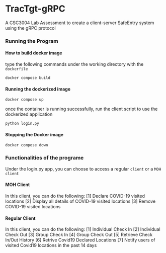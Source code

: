 # TracTgt-gRPC
A CSC3004 Lab Assessment to create a client-server SafeEntry system using the gRPC protocol

### Running the Program

#### How to build docker image
type the following commands under the working directory with the `dockerfile`

```
docker compose build
```

#### Running the dockerized image
```
docker compose up
```
once the container is running successfully, run the client script to use the dockerized application
```
python login.py
```

#### Stopping the Docker image
```
docker compose down
```





### Functionalities of the programe

Under the login.py app, you can choose to access a regular `client` or a `MOH client`

#### MOH Client
In this client, you can do the following:
[1] Declare COVID-19 visited locations
[2] Display all details of COVID-19 visited locations
[3] Remove COVID-19 visited locations

#### Regular Client
In this client, you can do the following:
[1] Individual Check In
[2] Individual Check Out
[3] Group Check In
[4] Group Check Out
[5] Retrieve Check In/Out History
[6] Retrive Covid19 Declared Locations
[7] Notify users of visited Covid19 locations in the past 14 days


